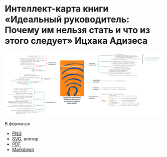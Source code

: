 # Интеллект-карта книги «Идеальный руководитель: Почему им нельзя стать и что из этого следует» Ицхака Адизеса

![Интеллект-карта книги «Идеальный руководитель: Почему им нельзя стать и что из этого следует» Ицхака Адизеса](/Идеальный%20руководитель/Идеальный%20руководитель.png)

В форматах

* [PNG](/Идеальный%20руководитель/Идеальный%20руководитель.png)
* [SVG](/Идеальный%20руководитель/Идеальный%20руководитель.svg), вектор
* [PDF](/Идеальный%20руководитель/Идеальный%20руководитель.pdf)
* [Markdown](/Идеальный%20руководитель/Идеальный%20руководитель.md)
